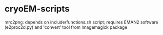 # cryoEM-scripts

mrc2png: depends on include/functions.sh script; requires EMAN2 software (e2proc2d.py) and 'convert' tool from Imagemagick package
